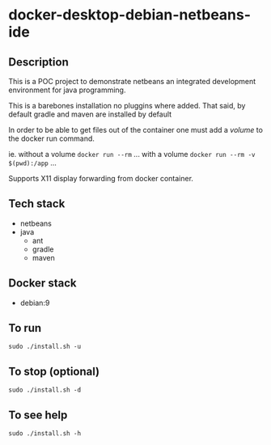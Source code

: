 # docker-desktop-debian-netbeans-ide

## Description
This is a POC project to demonstrate netbeans an integrated development environment for java programming.

This is a barebones installation no pluggins where added. That said, by default gradle and maven are installed by default

In order to be able to get files out of the container one must add a *volume* to the docker run command.

ie.
without a volume
`docker run --rm` ...
with a volume
`docker run --rm -v $(pwd):/app` ...

Supports X11 display forwarding from docker container.

## Tech stack
- netbeans
- java
    - ant
    - gradle
    - maven

## Docker stack
- debian:9

## To run
`sudo ./install.sh -u`

## To stop (optional)
`sudo ./install.sh -d`

## To see help
`sudo ./install.sh -h`
